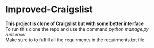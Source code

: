 # Improved-Craigslist
**This project is clone of Craigslist but with some better interface**<br/>
To run this clone the repo and use the command *python manage.py runserver*<br/>
Make sure to to fulfill all the requirments in the requirments.txt file
